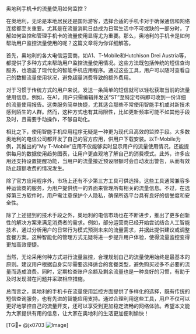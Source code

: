 奥地利手机卡的流量使用如何监控？

在奥地利，无论是本地居民还是国际游客，选择合适的手机卡对于确保通信和网络连接都至关重要。尤其是在流量消耗日益成为日常生活中不可或缺的一部分时，了解如何监控和管理手机卡的流量使用显得尤为重要。那么，奥地利的手机卡是如何帮助用户监控流量使用的呢？这篇文章将为你详细解答。

首先，奥地利的各大电信运营商，如A1、T-Mobile和Hutchison Drei Austria等，都提供了多种方式来帮助用户监控流量使用情况。这些方法既包括传统的短信查询服务，也涵盖了现代化的智能手机应用程序。通过这些工具，用户可以随时查看自己的数据流量使用状况，避免超量消费导致的额外费用。

对于习惯于传统方式的用户来说，发送一条简单的短信就可以轻松获取当前的流量使用信息。例如，在A1，用户只需编辑并发送“ST”至特定号码即可收到一份详细的流量使用报告。这类服务简单快捷，尤其适合那些不常使用智能手机或对新技术感到陌生的人群。然而，这种方式也有其局限性，比如更新频率可能不如其他手段及时，且需要手动操作，不够自动化。

相比之下，使用智能手机应用程序无疑是一种更为现代且高效的监控手段。大多数奥地利的电信公司都开发了自己的官方应用，供用户下载安装。以T-Mobile为例，其推出的“My T-Mobile”应用不仅能够实时显示用户的流量使用情况，还能提供每月的数据使用趋势图表，让用户更直观地了解自己的消费模式。此外，许多应用还支持设置提醒功能，当用户的流量接近预设限额时会自动发出警告，从而有效防止超额收费的情况发生。

除了官方应用程序外，市场上还有不少第三方工具可供选择。这些工具通常兼容多种运营商的服务，为用户提供统一的界面来管理所有相关的流量信息。不过，在选择第三方软件时，用户需注意保护个人隐私，确保所选平台具有良好的信誉度和安全性。

除了上述提到的技术手段之外，奥地利的电信市场也在不断进步，推出了更多创新性的解决方案来满足消费者的需求。例如，部分运营商已经开始尝试结合人工智能技术，通过分析用户的日常行为模式预测未来的流量需求，并据此提供建议或调整套餐方案。这种智能化的管理方式无疑将进一步提升用户体验，使得流量监控变得更加高效便捷。

当然，无论采用何种方式进行流量监控，合理规划自己的流量使用始终是最基本的原则。建议用户根据自身实际需要选择适合的套餐类型，避免购买过多不必要的流量而造成浪费。同时，定期检查账户余额及剩余流量也是一种良好的习惯，有助于及时发现潜在问题并采取相应措施。

总而言之，奥地利的手机卡在流量使用监控方面提供了多样化的选择，既有传统的短信查询服务，也有先进的智能应用支持。通过合理利用这些工具，用户不仅可以更好地掌控自己的流量开支，还可以享受到更加稳定流畅的网络体验。希望本文能为大家提供有用的信息，让大家在奥地利的生活更加便利愉快！

[TG💪+ @jx0703 ![Image](https://github.com/user-attachments/assets/dbca1d08-cadb-493c-b0ec-ad6f7a83f270)]